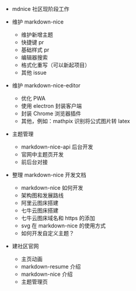 - mdnice 社区现阶段工作

- 维护 markdown-nice
  - 维护新增主题
  - 快捷键 pr
  - 基础样式 pr
  - 编辑器搜索
  - 格式化重写（可以新起项目）
  - 其他 issue
- 维护 markdown-nice-editor
  - 优化 PWA
  - 使用 electron 封装客户端
  - 封装 Chrome 浏览器插件
  - 其他，例如：mathpix 识别将公式图片转 latex
- 主题管理
  - markdown-nice-api 后台开发
  - 官网中主题页开发
  - 前后台对接
- 整理 markdown-nice 开发文档
  - markdown-nice 如何开发
  - 架构图和发展路线
  - 阿里云图床搭建
  - 七牛云图床搭建
  - 七牛云图床域名和 https 的添加
  - svg 在 markdown-nice 的使用方式
  - 如何开发自定义主题？
- 建社区官网
  - 主页动画
  - markdown-resume 介绍
  - markdown-nice 介绍
  - 主题管理页